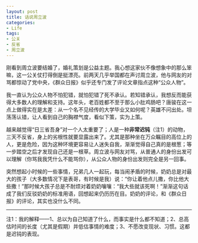 ```yaml
---
layout: post
title: 话说周立波
categories:
- Life
tags:
- 公关
- 反省
- 周立波
---
```


刚看到周立波要结婚了，婚礼策划是公益主题。我心想这家伙不像想象中的那么笨嘛，这一公关仗打得倒是挺漂亮。前两天几乎举国都在声讨周立波，他与网友的对骂都惊动了党中央，《群众日报》似乎还专门发了评论文章指点这种“公众人物”。

我一直认为公众人物不怕犯错，就怕犯错了死不承认。若知错承认，我想反而能获得大多数人的理解和支持。这年头，老百姓都不至于那么小肚鸡肠吧？唐骏在这一点上做得实在是太差：从一个名不见经传的大学毕业又如何呢？英雄不问出处。坦荡荡认错，让人看到自己的胸襟气度，看似下策，实为上策。

越来越觉得“日三省吾身”对一个人太重要了；人是一种**非常迟钝**（注1）的动物，三天不反省，身上的劣根性就要显露出来了。尤其是那种坐在万众瞩目的高位上的人，更是危险，因为这种环境更容易让人迷失自我，渐渐觉得自己真的是根葱；等一步踏空之后才发现自己还是一根草。周立波与网友对骂，从普通人的身份出发可以理解（你骂我我凭什么不能骂你），从公众人物的身份出发则完全是另一回事。

突然想起小时候的一些事情，兄弟几人一起玩，每当闹矛盾的时候，奶奶总是对最大的孩子（大多数情况下是表哥，有时候是我）说：“你让着他点儿撒，你比他大些撒！”那时候大孩子总是不耐烦对着奶奶嚷嚷：“我大些就该死啊！”渐渐这句话成了我们反驳奶奶的标准用语，回想起来仍历历在目。奶奶的评论，和《群众日报》的评论，其实也没什么不同。

---

注1：我的解释——1、总以为自己知道了什么，而事实是什么都不知道；2、总高估时间的长度（尤其是假期）并低估事情的难度；3、不愿改变现状、习惯。这都是迟钝的表现。
